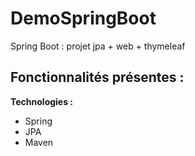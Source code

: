 # DemoSpringBoot

Spring Boot : projet jpa + web + thymeleaf




<b>Fonctionnalités présentes : </b>
- 


<b>Technologies : </b>
- Spring
- JPA
- Maven
